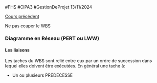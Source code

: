 #FHS #CIPA3 #GestionDeProjet
13/11/2024

[Cours précédent](Gestion%20de%20projet%20Cours%201.md)

Ne pas couper le WBS

### Diagramme en Réseau (PERT ou LWW)
#### Les liaisons
Les taches du WBS sont relié entre eux par un ordre de succession dans lequel elles doivent être exécutées.
En général une tache à:
- Un ou plusieurs PREDECESSE